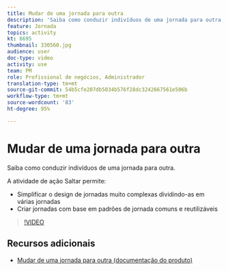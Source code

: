 ```yaml
---
title: Mudar de uma jornada para outra
description: 'Saiba como conduzir indivíduos de uma jornada para outra. '
feature: Jornada
topics: activity
kt: 6695
thumbnail: 330560.jpg
audience: user
doc-type: video
activity: use
team: PM
role: Profissional de negócios, Administrador
translation-type: tm+mt
source-git-commit: 54b5cfe207db5034b576f28dc3242667561e506b
workflow-type: tm+mt
source-wordcount: '83'
ht-degree: 95%

---
```



# Mudar de uma jornada para outra

Saiba como conduzir indivíduos de uma jornada para outra.

A atividade de ação Saltar permite:

* Simplificar o design de jornadas muito complexas dividindo-as em várias jornadas
* Criar jornadas com base em padrões de jornada comuns e reutilizáveis

>[!VIDEO](https://video.tv.adobe.com/v/330560?quality=12)

## Recursos adicionais

* [Mudar de uma jornada para outra (documentação do produto)](https://experienceleague.adobe.com/docs/journeys/using/building-journeys/about-journey-building/action-activities/jump.html?lang=pt-BR#building-journeys)

